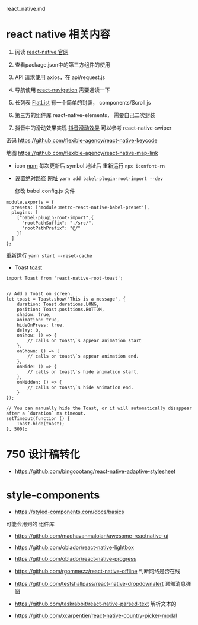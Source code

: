 react_native.md

# react native 相关内容
1. 阅读 [react-native 官网](#https://reactnative.cn/docs/getting-started)

2. 查看package.json中的第三方组件的使用

3. API 请求使用 axios，在 api/request.js

4. 导航使用 [react-navigation](#https://reactnavigation.org/) 需要通读一下

5. 长列表 [FlatList](#https://reactnative.cn/docs/using-a-listview) 有一个简单的封装，
components/Scroll.js

6. 第三方的组件库 react-native-elements， 需要自己二次封装

7. 抖音中的滑动效果实现 [抖音滑动效果](#https://juejin.im/post/5ec8ed8d6fb9a0480067bb1f)
可以参考 react-native-swiper 

密码
https://github.com/flexible-agency/react-native-keycode

地图
https://github.com/flexible-agency/react-native-map-link

- icon
 [npm](https://github.com/iconfont-cli/react-native-iconfont-cli)
 每次更新后 symbol 地址后
 重新运行 
`npx iconfont-rn`

- 设置绝对路径
 [网址](https://blog.csdn.net/xukongjing1/article/details/97629696)
 `yarn add babel-plugin-root-import --dev`

  修改 babel.config.js 文件

```
module.exports = {
  presets: ['module:metro-react-native-babel-preset'],
  plugins: [
    ["babel-plugin-root-import",{
      "rootPathSuffix": "./src/",
      "rootPathPrefix": "@/"
    }]
  ]
};
```

重新运行 `yarn start --reset-cache`

- Toast
[toast](https://github.com/magicismight/react-native-root-toast)

```
import Toast from 'react-native-root-toast';


// Add a Toast on screen.
let toast = Toast.show('This is a message', {
    duration: Toast.durations.LONG,
    position: Toast.positions.BOTTOM,
    shadow: true,
    animation: true,
    hideOnPress: true,
    delay: 0,
    onShow: () => {
        // calls on toast\`s appear animation start
    },
    onShown: () => {
        // calls on toast\`s appear animation end.
    },
    onHide: () => {
        // calls on toast\`s hide animation start.
    },
    onHidden: () => {
        // calls on toast\`s hide animation end.
    }
});

// You can manually hide the Toast, or it will automatically disappear after a `duration` ms timeout.
setTimeout(function () {
    Toast.hide(toast);
}, 500);

```

# 750 设计稿转化
- https://github.com/bingoootang/react-native-adaptive-stylesheet

# style-components
- https://styled-components.com/docs/basics




可能会用到的
组件库
- https://github.com/madhavanmalolan/awesome-reactnative-ui

- https://github.com/oblador/react-native-lightbox
- https://github.com/oblador/react-native-progress
- https://github.com/rgommezz/react-native-offline 判断网络是否在线
- https://github.com/testshallpass/react-native-dropdownalert  顶部消息弹窗

- https://github.com/taskrabbit/react-native-parsed-text 解析文本的
- https://github.com/xcarpentier/react-native-country-picker-modal



